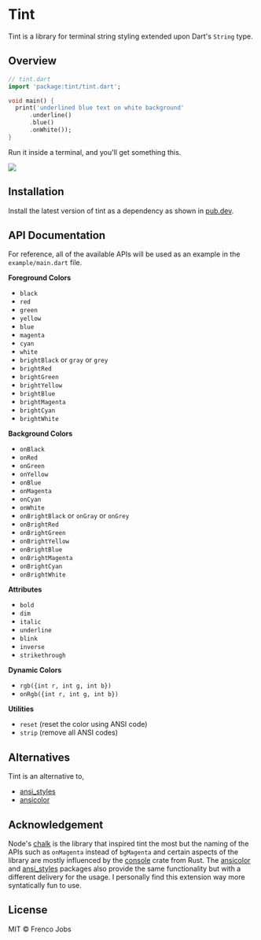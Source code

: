 # Tint

Tint is a library for terminal string styling extended upon Dart's `String` type.

## Overview

```dart
// tint.dart
import 'package:tint/tint.dart';

void main() {
  print('underlined blue text on white background'
      .underline()
      .blue()
      .onWhite());
}
```

Run it inside a terminal, and you'll get something this.

<img src="https://imgur.com/7AOVfu9" />

## Installation

Install the latest version of tint as a dependency as shown in [pub.dev](https://pub.dev/packages/tint).

## API Documentation

For reference, all of the available APIs will be used as an example in the `example/main.dart` file.

**Foreground Colors**

- `black`
- `red`
- `green`
- `yellow`
- `blue`
- `magenta`
- `cyan`
- `white`
- `brightBlack` or `gray` or `grey`
- `brightRed`
- `brightGreen`
- `brightYellow`
- `brightBlue`
- `brightMagenta`
- `brightCyan`
- `brightWhite`

**Background Colors**

- `onBlack`
- `onRed`
- `onGreen`
- `onYellow`
- `onBlue`
- `onMagenta`
- `onCyan`
- `onWhite`
- `onBrightBlack` or `onGray` or `onGrey`
- `onBrightRed`
- `onBrightGreen`
- `onBrightYellow`
- `onBrightBlue`
- `onBrightMagenta`
- `onBrightCyan`
- `onBrightWhite`

**Attributes**

- `bold`
- `dim`
- `italic`
- `underline`
- `blink`
- `inverse`
- `strikethrough`

**Dynamic Colors**

- `rgb({int r, int g, int b})`
- `onRgb({int r, int g, int b})`

**Utilities**

- `reset` (reset the color using ANSI code)
- `strip` (remove all ANSI codes)

## Alternatives

Tint is an alternative to,

- [ansi_styles](https://pub.dev/packages/ansi_styles)
- [ansicolor](https://pub.dev/packages/ansicolor)

## Acknowledgement

Node's [chalk](https://github.com/chalk/chalk) is the library that inspired tint the most but the naming of the APIs such as `onMagenta` instead of `bgMagenta` and certain aspects of the library are mostly influenced by the [console](https://github.com/mitsuhiko/console) crate from Rust. The [ansicolor](https://pub.dev/packages/ansicolor) and [ansi_styles](https://pub.dev/packages/ansi_styles) packages also provide the same functionality but with a different delivery for the usage. I personally find this extension way more syntatically fun to use.

## License

MIT © Frenco Jobs
